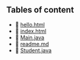 ## Tables of content
- 🤣 [hello.html](./hello.html)
- 🤣 [index.html](./index.html)
- 🤣 [Main.java](./Main.java)
- 🤣 [readme.md](./readme.md)
- 🤣 [Student.java](./Student.java)
